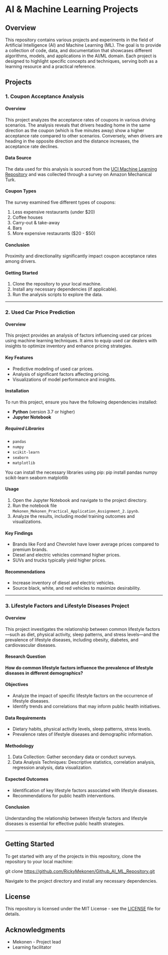 # AI & Machine Learning Projects

## Overview

This repository contains various projects and experiments in the field of Artificial Intelligence (AI) and Machine Learning (ML). The goal is to provide a collection of code, data, and documentation that showcases different algorithms, models, and applications in the AI/ML domain. Each project is designed to highlight specific concepts and techniques, serving both as a learning resource and a practical reference.

## Projects

### 1. Coupon Acceptance Analysis

#### Overview
This project analyzes the acceptance rates of coupons in various driving scenarios. The analysis reveals that drivers heading home in the same direction as the coupon (which is five minutes away) show a higher acceptance rate compared to other scenarios. Conversely, when drivers are heading in the opposite direction and the distance increases, the acceptance rate declines.

#### Data Source
The data used for this analysis is sourced from the [UCI Machine Learning Repository](https://archive.ics.uci.edu/ml/index.php) and was collected through a survey on Amazon Mechanical Turk. 

#### Coupon Types
The survey examined five different types of coupons:
1. Less expensive restaurants (under $20)
2. Coffee houses
3. Carry-out & take-away
4. Bars
5. More expensive restaurants ($20 - $50)

#### Conclusion
Proximity and directionality significantly impact coupon acceptance rates among drivers.

#### Getting Started
1. Clone the repository to your local machine.
2. Install any necessary dependencies (if applicable).
3. Run the analysis scripts to explore the data.

---

### 2. Used Car Price Prediction

#### Overview
This project provides an analysis of factors influencing used car prices using machine learning techniques. It aims to equip used car dealers with insights to optimize inventory and enhance pricing strategies.

#### Key Features
- Predictive modeling of used car prices.
- Analysis of significant factors affecting pricing.
- Visualizations of model performance and insights.

#### Installation
To run this project, ensure you have the following dependencies installed:
- **Python** (version 3.7 or higher)
- **Jupyter Notebook**

##### Required Libraries
- `pandas`
- `numpy`
- `scikit-learn`
- `seaborn`
- `matplotlib`

You can install the necessary libraries using pip:
pip install pandas numpy scikit-learn seaborn matplotlib

#### Usage
1. Open the Jupyter Notebook and navigate to the project directory.
2. Run the notebook file `Mekonen_Mekonen_Practical_Application_Assignment_2.ipynb`.
3. Analyze the results, including model training outcomes and visualizations.

#### Key Findings
- Brands like Ford and Chevrolet have lower average prices compared to premium brands.
- Diesel and electric vehicles command higher prices.
- SUVs and trucks typically yield higher prices.

#### Recommendations
- Increase inventory of diesel and electric vehicles.
- Source black, white, and red vehicles to maximize desirability.

---

### 3. Lifestyle Factors and Lifestyle Diseases Project

#### Overview
This project investigates the relationship between common lifestyle factors—such as diet, physical activity, sleep patterns, and stress levels—and the prevalence of lifestyle diseases, including obesity, diabetes, and cardiovascular diseases.

#### Research Question
**How do common lifestyle factors influence the prevalence of lifestyle diseases in different demographics?**

#### Objectives
- Analyze the impact of specific lifestyle factors on the occurrence of lifestyle diseases.
- Identify trends and correlations that may inform public health initiatives.

#### Data Requirements
- Dietary habits, physical activity levels, sleep patterns, stress levels.
- Prevalence rates of lifestyle diseases and demographic information.

#### Methodology
1. Data Collection: Gather secondary data or conduct surveys.
2. Data Analysis Techniques: Descriptive statistics, correlation analysis, regression analysis, data visualization.

#### Expected Outcomes
- Identification of key lifestyle factors associated with lifestyle diseases.
- Recommendations for public health interventions.

#### Conclusion
Understanding the relationship between lifestyle factors and lifestyle diseases is essential for effective public health strategies.

---

## Getting Started

To get started with any of the projects in this repository, clone the repository to your local machine:

git clone https://github.com/RickyMekonen/Github_AI_ML_Repository.git

Navigate to the project directory and install any necessary dependencies.

## License

This repository is licensed under the MIT License - see the [LICENSE](LICENSE) file for details.

## Acknowledgments

- Mekonen - Project lead
- Learning facilitator
